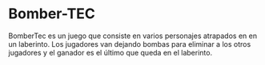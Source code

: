 # Bomber-TEC
BomberTec es un juego que consiste en varios personajes atrapados en en un laberinto. Los jugadores van
dejando bombas para eliminar a los otros jugadores y el ganador es el último que queda en el laberinto.
